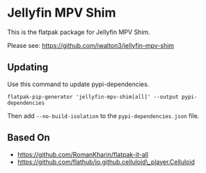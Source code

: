 # Jellyfin MPV Shim

This is the flatpak package for Jellyfin MPV Shim.

Please see: https://github.com/iwalton3/jellyfin-mpv-shim

## Updating

Use this command to update pypi-dependencies.
```
flatpak-pip-generator 'jellyfin-mpv-shim[all]' --output pypi-dependencies
```

Then add `--no-build-isolation` to the `pypi-dependencies.json` file.

## Based On

 - https://github.com/RomanKharin/flatpak-it-all
 - https://github.com/flathub/io.github.celluloid\_player.Celluloid

